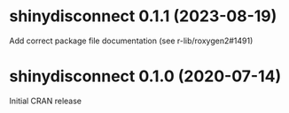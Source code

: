 # shinydisconnect 0.1.1 (2023-08-19)

Add correct package file documentation (see r-lib/roxygen2#1491)

# shinydisconnect 0.1.0 (2020-07-14)

Initial CRAN release
